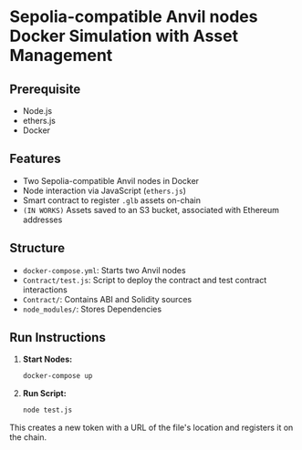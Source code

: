 
# Sepolia-compatible Anvil nodes Docker Simulation with Asset Management

## Prerequisite

- Node.js
- ethers.js
- Docker
  
## Features

- Two Sepolia-compatible Anvil nodes in Docker
- Node interaction via JavaScript (`ethers.js`)
- Smart contract to register `.glb` assets on-chain
- `(IN WORKS)` Assets saved to an S3 bucket, associated with Ethereum addresses

## Structure

- `docker-compose.yml`: Starts two Anvil nodes
- `Contract/test.js`: Script to deploy the contract and test contract interactions
- `Contract/`: Contains ABI and Solidity sources
- `node_modules/`: Stores Dependencies

## Run Instructions

1. **Start Nodes:**
   ```bash
   docker-compose up 
   ```
   
2. **Run Script:**
   ```bash
   node test.js
   ```

This creates a new token with a URL of the file's location and registers it on the chain.
